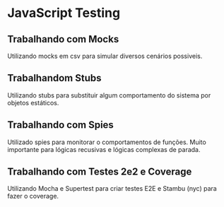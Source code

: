 # JavaScript Testing

## Trabalhando com Mocks

Utilizando mocks em csv para simular diversos cenários possiveis.

## Trabalhandom Stubs

Utilizando stubs para substituir algum comportamento do sistema por objetos estáticos.

## Trabalhando com Spies

Utilizado spies para monitorar o comportamentos de funções. Muito importante para lógicas recusivas e lógicas complexas de parada.

## Trabalhando com Testes 2e2 e Coverage

Utilizando Mocha e Supertest para criar testes E2E e Stambu (nyc) para fazer o coverage.
